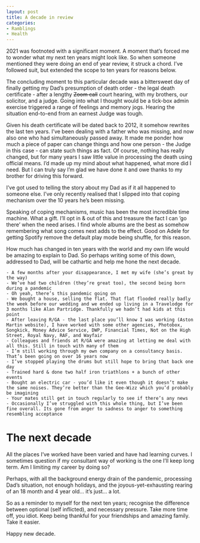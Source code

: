 ```yaml
---
layout: post
title: A decade in review
categories:
- Ramblings
- Health
---
```


2021 was footnoted with a significant moment. A moment that’s forced me to wonder what my next ten years might look like. So when someone mentioned they were doing an end of year review, it struck a chord. I’ve followed suit, but extended the scope to ten years for reasons below.

The concluding moment to this particular decade was a bittersweet day of finally getting my Dad’s presumption of death order - the legal death certificate - after a lengthy ~~Zoom call~~ court hearing, with my brothers, our solicitor, and a judge. Going into what I thought would be a tick-box admin exercise triggered a range of feelings and memory jogs. Hearing the situation end-to-end from an earnest Judge was tough.

Given his death certificate will be dated back to 2012, it somehow rewrites the last ten years. I’ve been dealing with a father who was missing, and now also one who had simultaneously passed away. It made me ponder how much a piece of paper can change things and how one person - the Judge in this case - can state such things as fact. Of course, nothing has really changed, but for many years I saw little value in processing the death using official means. I’d made up my mind about what happened, what more did I need. But I can truly say I’m glad we have done it and owe thanks to my brother for driving this forward.

I’ve got used to telling the story about my Dad as if it all happened to someone else. I’ve only recently realised that I slipped into that coping mechanism over the 10 years he’s been missing.

Speaking of coping mechanisms, music has been the most incredible time machine. What a gift. I’ll opt in & out of this and treasure the fact I can ’go there’ when the need arises. I find whole albums are the best as somehow remembering what song comes next adds to the effect. Good on Adele for getting Spotify remove the default play mode being shuffle, for this reason.

How much has changed in ten years with the world and my own life would be amazing to explain to Dad. So perhaps writing some of this down, addressed to Dad, will be cathartic and help me hone the next decade.

    - A few months after your disappearance, I met my wife (she’s great by the way)
    - We’ve had two children (they’re great too), the second being born during a pandemic
    - Oh yeah, there’s this pandemic going on
    - We bought a house, selling the flat. That flat flooded really badly the week before our wedding and we ended up living in a Travelodge for 3 months like Alan Partridge. Thankfully we hadn’t had kids at this point
    - After leaving R/GA - the last place you’ll know I was working (Aston Martin website), I have worked with some other agencies, Photobox, Songkick, Money Advice Service, DWP, Financial Times, Not on the High Street, Royal Navy, RAF, and Wayfair
    - Colleagues and friends at R/GA were amazing at letting me deal with all this. Still in touch with many of them
    - I’m still working through my own company on a consultancy basis. That’s been going on over 16 years now
    - I’ve stopped playing the drums but still hope to bring that back one day
    - Trained hard & done two half iron triathlons + a bunch of other events
    - Bought an electric car - you’d like it even though it doesn’t make the same noises. They’re better than the Gee-Wizz which you’d probably be imagining
    - Your mates still get in touch regularly to see if there’s any news
    - Occasionally I’ve struggled with this whole thing, but I’ve been fine overall. Its gone from anger to sadness to anger to something resembling acceptance

# The next decade

All the places I’ve worked have been varied and have had learning curves. I sometimes question if my consultant way of working is the one I’ll keep long term. Am I limiting my career by doing so?

Perhaps, with all the background energy drain of the pandemic, processing Dad’s situation, not enough holidays, and the joyous-yet-exhausting rearing of an 18 month and 4 year old... it’s just... a lot.

So as a reminder to myself for the next ten years; recognise the difference between optional (self inflicted), and necessary pressure. Take more time off, you idiot. Keep being thankful for your friendships and amazing family. Take it easier.

Happy new decade.
